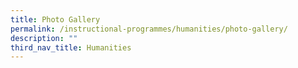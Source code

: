 ```yaml
---
title: Photo Gallery
permalink: /instructional-programmes/humanities/photo-gallery/
description: ""
third_nav_title: Humanities
---
```

